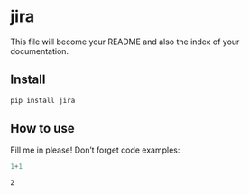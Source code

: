 # jira

<!-- WARNING: THIS FILE WAS AUTOGENERATED! DO NOT EDIT! -->

This file will become your README and also the index of your
documentation.

## Install

``` sh
pip install jira
```

## How to use

Fill me in please! Don’t forget code examples:

``` python
1+1
```

    2
